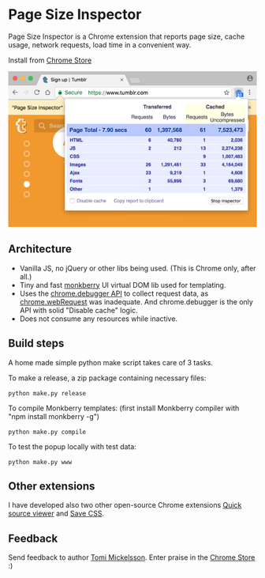 
Page Size Inspector
===================

Page Size Inspector is a Chrome extension that reports page size, cache usage,
network requests, load time in a convenient way.

Install from [Chrome Store](https://chrome.google.com/webstore/detail/oepnndnpjiahgkljgbohnnccmokgcoln)

![Screenshot](img/shot1-readme.png)


Architecture
------------

- Vanilla JS, no jQuery or other libs being used. (This is Chrome only, after
  all.)
- Tiny and fast [monkberry](http://monkberry.js.org) UI virtual DOM lib used for templating.
- Uses the [chrome.debugger API](https://developer.chrome.com/extensions/debugger) to collect request data, as [chrome.webRequest](https://developer.chrome.com/extensions/webRequest) was inadequate. And chrome.debugger is the only API with solid "Disable cache" logic.
- Does not consume any resources while inactive.


Build steps
-----------

A home made simple python make script takes care of 3 tasks.

To make a release, a zip package containing necessary files:

    python make.py release

To compile Monkberry templates: (first install Monkberry compiler with
"npm install monkberry -g")

    python make.py compile

To test the popup locally with test data:

    python make.py www


Other extensions
----------------

I have developed also two other open-source Chrome extensions
[Quick source viewer](https://github.com/tomimick/chrome-ext-view-src) and
[Save CSS](https://github.com/tomimick/chrome-ext-save-css).


Feedback
--------

Send feedback to author [Tomi Mickelsson](mailto:tomi.mickelsson@iki.fi).
Enter praise in the [Chrome Store](https://chrome.google.com/webstore/detail/oepnndnpjiahgkljgbohnnccmokgcoln) :)

